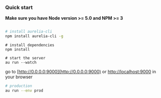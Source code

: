  
### Quick start
**Make sure you have Node version >= 5.0 and NPM >= 3**

```bash

# install aurelia-cli
npm install aurelia-cli -g
```

```
# install dependencies
npm install
```

```
# start the server
au run --watch

```
go to [http://0.0.0.0:9000](http://0.0.0.0:9000) or [http://localhost:9000](http://localhost:9000) in your browser

```bash
# production
au run --env prod
```

